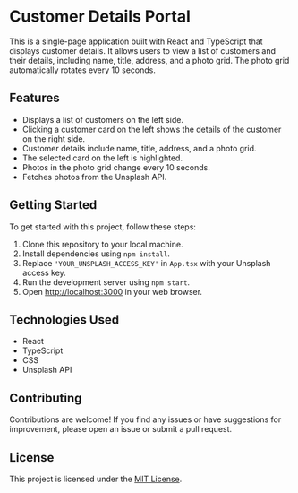 # Customer Details Portal

This is a single-page application built with React and TypeScript that displays customer details. It allows users to view a list of customers and their details, including name, title, address, and a photo grid. The photo grid automatically rotates every 10 seconds.

## Features

- Displays a list of customers on the left side.
- Clicking a customer card on the left shows the details of the customer on the right side.
- Customer details include name, title, address, and a photo grid.
- The selected card on the left is highlighted.
- Photos in the photo grid change every 10 seconds.
- Fetches photos from the Unsplash API.

## Getting Started

To get started with this project, follow these steps:

1. Clone this repository to your local machine.
2. Install dependencies using `npm install`.
3. Replace `'YOUR_UNSPLASH_ACCESS_KEY'` in `App.tsx` with your Unsplash access key.
4. Run the development server using `npm start`.
5. Open [http://localhost:3000](http://localhost:3000) in your web browser.

## Technologies Used

- React
- TypeScript
- CSS
- Unsplash API

## Contributing

Contributions are welcome! If you find any issues or have suggestions for improvement, please open an issue or submit a pull request.

## License

This project is licensed under the [MIT License](LICENSE).
